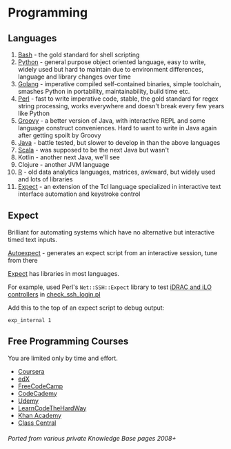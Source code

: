 # Programming

<!-- INDEX_START -->
<!-- INDEX_END -->

## Languages

1. [Bash](bash.md) - the gold standard for shell scripting
1. [Python](python.md) - general purpose object oriented language, easy to write, widely used but hard to maintain due to environment differences, language and library changes over time
1. [Golang](golang.md) - imperative compiled self-contained binaries, simple toolchain, smashes Python in portability, maintainability, build time etc.
1. [Perl](perl.md) - fast to write imperative code, stable, the gold standard for regex string processing, works everywhere and doesn't break every few years like Python
1. [Groovy](groovy.md) - a better version of Java, with interactive REPL and some language construct conveniences. Hard to want to write in Java again after getting spoilt by Groovy
1. [Java](java.md) - battle tested, but slower to develop in than the above languages
1. [Scala](scala.md) - was supposed to be the next Java but wasn't
1. Kotlin - another next Java, we'll see
1. Clojure - another JVM language
1. [R](r.md) - old data analytics languages, matrices, awkward, but widely used and lots of libraries
1. [Expect](#expect) - an extension of the Tcl language specialized in interactive text interface automation and keystroke control

## Expect

Brilliant for automating systems which have no alternative but interactive timed text inputs.

[Autoexpect](https://linux.die.net/man/1/autoexpect) - generates an expect script from an interactive session, tune from there

[Expect](https://linux.die.net/man/1/expect) has libraries in most languages.

For example, used Perl's `Net::SSH::Expect` library to test [iDRAC and iLO controllers](hardware.md)
in [check_ssh_login.pl](https://github.com/HariSekhon/Nagios-Plugins/blob/master/check_ssh_login.pl)

Add this to the top of an expect script to debug output:

```shell
exp_internal 1
```

## Free Programming Courses

You are limited only by time and effort.

- [Coursera](https://www.coursera.org/)
- [edX](https://www.edx.org/learn/coding)
- [FreeCodeCamp](https://www.freecodecamp.org/)
- [CodeCademy](https://www.codecademy.com/)
- [Udemy](https://www.udemy.com/topic/programming-fundamentals/free/)
- [LearnCodeTheHardWay](https://learncodethehardway.org/)
- [Khan Academy](https://www.khanacademy.org/computing/computer-programming)
- [Class Central](https://www.classcentral.com/subject/programming-and-software-development)

###### Ported from various private Knowledge Base pages 2008+
